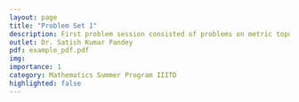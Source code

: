 ```yaml
---
layout: page
title: "Problem Set 1"
description: First problem session consisted of problems on metric topology and category theorem.
outlet: Dr. Satish Kumar Pandey
pdf: example_pdf.pdf
img:  
importance: 1
category: Mathematics Summer Program IIITD
highlighted: false
---
```

